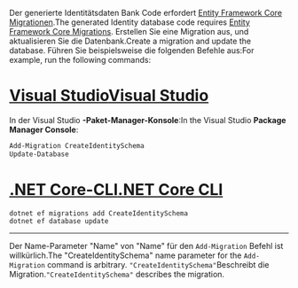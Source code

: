<span data-ttu-id="6c1fb-101">Der generierte Identitätsdaten Bank Code erfordert [Entity Framework Core Migrationen](/ef/core/managing-schemas/migrations/).</span><span class="sxs-lookup"><span data-stu-id="6c1fb-101">The generated Identity database code requires [Entity Framework Core Migrations](/ef/core/managing-schemas/migrations/).</span></span> <span data-ttu-id="6c1fb-102">Erstellen Sie eine Migration aus, und aktualisieren Sie die Datenbank.</span><span class="sxs-lookup"><span data-stu-id="6c1fb-102">Create a migration and update the database.</span></span> <span data-ttu-id="6c1fb-103">Führen Sie beispielsweise die folgenden Befehle aus:</span><span class="sxs-lookup"><span data-stu-id="6c1fb-103">For example, run the following commands:</span></span>

# <a name="visual-studiotabvisual-studio"></a>[<span data-ttu-id="6c1fb-104">Visual Studio</span><span class="sxs-lookup"><span data-stu-id="6c1fb-104">Visual Studio</span></span>](#tab/visual-studio)

<span data-ttu-id="6c1fb-105">In der Visual Studio **-Paket-Manager-Konsole**:</span><span class="sxs-lookup"><span data-stu-id="6c1fb-105">In the Visual Studio **Package Manager Console**:</span></span>

```powershell
Add-Migration CreateIdentitySchema
Update-Database
```

# <a name="net-core-clitabnetcore-cli"></a>[<span data-ttu-id="6c1fb-106">.NET Core-CLI</span><span class="sxs-lookup"><span data-stu-id="6c1fb-106">.NET Core CLI</span></span>](#tab/netcore-cli)

```dotnetcli
dotnet ef migrations add CreateIdentitySchema
dotnet ef database update
```

---

<span data-ttu-id="6c1fb-107">Der Name-Parameter "Name" von "Name" für den `Add-Migration` Befehl ist willkürlich.</span><span class="sxs-lookup"><span data-stu-id="6c1fb-107">The "CreateIdentitySchema" name parameter for the `Add-Migration` command is arbitrary.</span></span> <span data-ttu-id="6c1fb-108">`"CreateIdentitySchema"`Beschreibt die Migration.</span><span class="sxs-lookup"><span data-stu-id="6c1fb-108">`"CreateIdentitySchema"` describes the migration.</span></span>
